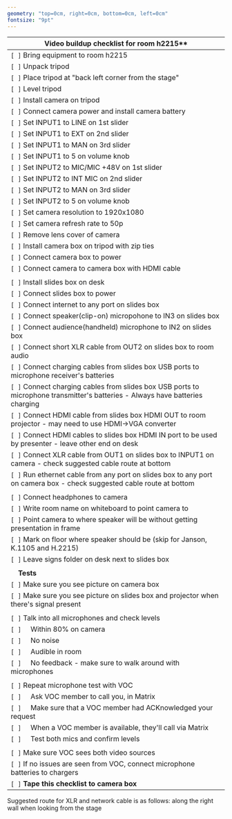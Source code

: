 ```yaml
---
geometry: "top=0cm, right=0cm, bottom=0cm, left=0cm"
fontsize: "9pt"
---
```

| Video buildup checklist for room h2215** |
| --- |
|`[ ]` Bring equipment to room h2215|
|`[ ]` Unpack tripod|
|`[ ]` Place tripod at "back left corner from the stage"|
|`[ ]` Level tripod|
|`[ ]` Install camera on tripod|
|`[ ]` Connect camera power and install camera battery
|`[ ]` Set INPUT1 to LINE on 1st slider
|`[ ]` Set INPUT1 to EXT on 2nd slider
|`[ ]` Set INPUT1 to MAN on 3rd slider
|`[ ]` Set INPUT1 to 5 on volume knob
|`[ ]` Set INPUT2 to MIC/MIC +48V on 1st slider
|`[ ]` Set INPUT2 to INT MIC on 2nd slider
|`[ ]` Set INPUT2 to MAN on 3rd slider
|`[ ]` Set INPUT2 to 5 on volume knob
|`[ ]` Set camera resolution to 1920x1080|
|`[ ]` Set camera refresh rate to 50p
|`[ ]` Remove lens cover of camera
|`[ ]` Install camera box on tripod with zip ties|
|`[ ]` Connect camera box to power
|`[ ]` Connect camera to camera box with HDMI cable
| |
|`[ ]` Install slides box on desk
|`[ ]` Connect slides box to power
|`[ ]` Connect internet to any port on slides box
|`[ ]` Connect speaker(clip-on) micropohone to IN3 on slides box
|`[ ]` Connect audience(handheld) microphone to IN2 on slides box
|`[ ]` Connect short XLR cable from OUT2 on slides box to room audio
|`[ ]` Connect charging cables from slides box USB ports to microphone receiver's batteries
|`[ ]` Connect charging cables from slides box USB ports to microphone transmitter's batteries - Always have batteries charging
|`[ ]` Connect HDMI cable from slides box HDMI OUT to room projector - may need to use HDMI->VGA converter
|`[ ]` Connect HDMI cables to slides box HDMI IN port to be used by presenter - leave other end on desk
|`[ ]` Connect XLR cable from OUT1 on slides box to INPUT1 on camera - check suggested cable route at bottom
|`[ ]` Run ethernet cable from any port on slides box to any port on camera box - check suggested cable route at bottom
| |
|`[ ]` Connect headphones to camera|
|`[ ]` Write room name on whiteboard to point camera to|
|`[ ]` Point camera to where speaker will be without getting presentation in frame|
|`[ ]` Mark on floor where speaker should be (skip for Janson, K.1105 and H.2215)|
|`[ ]` Leave signs folder on desk next to slides box
| |~~~~
|&nbsp;&nbsp;&nbsp;&nbsp;**Tests**|
|`[ ]` Make sure you see picture on camera box|
|`[ ]` Make sure you see picture on slides box and projector when there's signal present|
| |
|`[ ]` Talk into all microphones and check levels|
|`[ ]` &nbsp;&nbsp;&nbsp;&nbsp;Within 80% on camera|
|`[ ]` &nbsp;&nbsp;&nbsp;&nbsp;No noise|
|`[ ]` &nbsp;&nbsp;&nbsp;&nbsp;Audible in room|
|`[ ]` &nbsp;&nbsp;&nbsp;&nbsp;No feedback - make sure to walk around with microphones|
||
|`[ ]` Repeat microphone test with VOC|
|`[ ]` &nbsp;&nbsp;&nbsp;&nbsp;Ask VOC member to call you, in Matrix |
|`[ ]` &nbsp;&nbsp;&nbsp;&nbsp;Make sure that a VOC member had ACKnowledged your request|
|`[ ]` &nbsp;&nbsp;&nbsp;&nbsp;When a VOC member is available, they'll call via Matrix|
|`[ ]` &nbsp;&nbsp;&nbsp;&nbsp;Test both mics and confirm levels |
||
|`[ ]` Make sure VOC sees both video sources|
|`[ ]` If no issues are seen from VOC, connect microphone batteries to chargers|
|`[ ]` **Tape this checklist to camera box**|

Suggested route for XLR and network cable is as follows: along the right wall when looking from the stage
